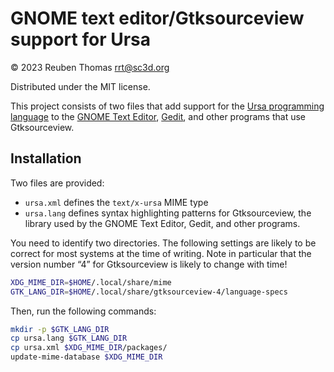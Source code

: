 # GNOME text editor/Gtksourceview support for Ursa

© 2023 Reuben Thomas <rrt@sc3d.org>

Distributed under the MIT license.

This project consists of two files that add support for the [Ursa
programming language](https://github.com/ursalang/ursa) to the [GNOME Text
Editor](https://apps.gnome.org/TextEditor),
[Gedit](https://wiki.gnome.org/Apps/Gedit), and other programs that use
Gtksourceview.

## Installation

Two files are provided:

* `ursa.xml` defines the `text/x-ursa` MIME type
* `ursa.lang` defines syntax highlighting patterns for Gtksourceview, the library used by the GNOME Text Editor, Gedit, and other programs.

You need to identify two directories. The following settings are likely to
be correct for most systems at the time of writing. Note in particular that
the version number “4” for Gtksourceview is likely to change with time!

```sh
XDG_MIME_DIR=$HOME/.local/share/mime
GTK_LANG_DIR=$HOME/.local/share/gtksourceview-4/language-specs
```

Then, run the following commands:

```sh
mkdir -p $GTK_LANG_DIR
cp ursa.lang $GTK_LANG_DIR
cp ursa.xml $XDG_MIME_DIR/packages/
update-mime-database $XDG_MIME_DIR
```
